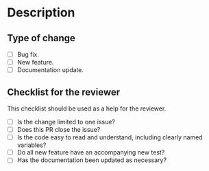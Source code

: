 # Description
<!-- Summary of change, including the issue to be addressed. -->

## Type of change
<!-- Put an `x` in the box that applies. -->
- [ ] Bug fix.
- [ ] New feature.
- [ ] Documentation update.

## Checklist for the reviewer
<!-- Put an `x` in the boxes that apply. These can be filled by reviewer after the PR is created. -->

This checklist should be used as a help for the reviewer.

- [ ] Is the change limited to one issue?
- [ ] Does this PR close the issue?
- [ ] Is the code easy to read and understand, including clearly named variables?
- [ ] Do all new feature have an accompanying new test?
- [ ] Has the documentation been updated as necessary?
